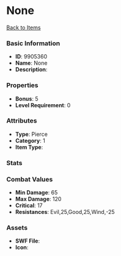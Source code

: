 # None



[Back to Items](../items.md)

### Basic Information

- **ID**: 9905360
- **Name**: None
- **Description**: 

### Properties

- **Bonus**: 5
- **Level Requirement**: 0

### Attributes

- **Type**: Pierce
- **Category**: 1
- **Item Type**: 

### Stats


### Combat Values

- **Min Damage**: 65
- **Max Damage**: 120
- **Critical**: 17
- **Resistances**: Evil,25,Good,25,Wind,-25

### Assets

- **SWF File**: 
- **Icon**: 

